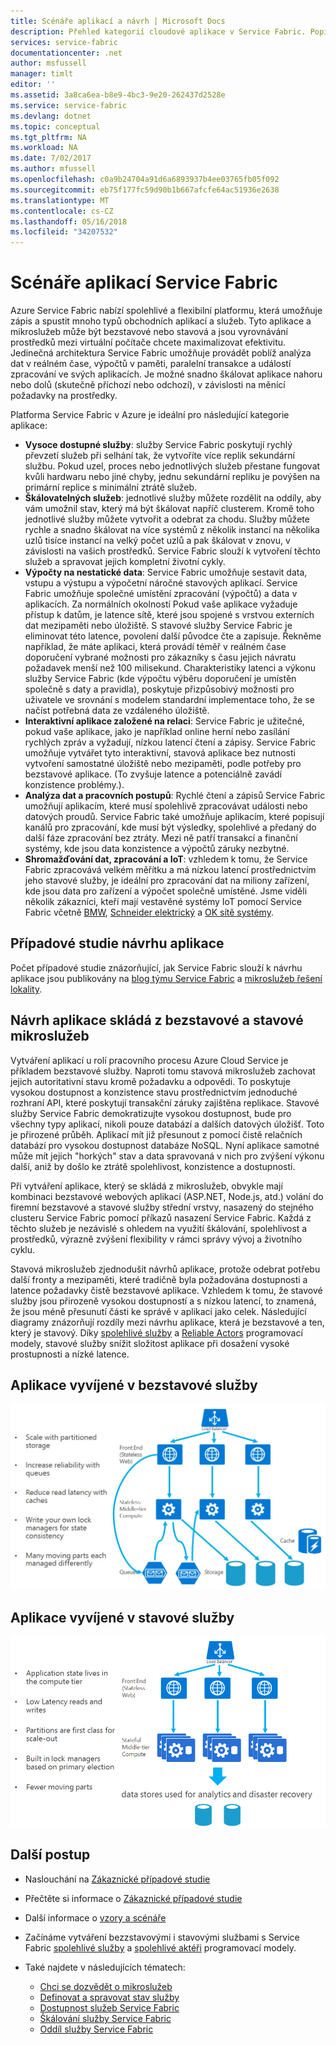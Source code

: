 ```yaml
---
title: Scénáře aplikací a návrh | Microsoft Docs
description: Přehled kategorií cloudové aplikace v Service Fabric. Popisuje návrh aplikace, které používá stavová a Bezstavová services.
services: service-fabric
documentationcenter: .net
author: msfussell
manager: timlt
editor: ''
ms.assetid: 3a8ca6ea-b8e9-4bc3-9e20-262437d2528e
ms.service: service-fabric
ms.devlang: dotnet
ms.topic: conceptual
ms.tgt_pltfrm: NA
ms.workload: NA
ms.date: 7/02/2017
ms.author: mfussell
ms.openlocfilehash: c0a9b24704a91d6a6893937b4ee03765fb05f092
ms.sourcegitcommit: eb75f177fc59d90b1b667afcfe64ac51936e2638
ms.translationtype: MT
ms.contentlocale: cs-CZ
ms.lasthandoff: 05/16/2018
ms.locfileid: "34207532"
---
```

# <a name="service-fabric-application-scenarios"></a>Scénáře aplikací Service Fabric
Azure Service Fabric nabízí spolehlivé a flexibilní platformu, která umožňuje zápis a spustit mnoho typů obchodních aplikací a služeb. Tyto aplikace a mikroslužeb může být bezstavové nebo stavová a jsou vyrovnávání prostředků mezi virtuální počítače chcete maximalizovat efektivitu. Jedinečná architektura Service Fabric umožňuje provádět poblíž analýza dat v reálném čase, výpočtů v paměti, paralelní transakce a událostí zpracování ve svých aplikacích. Je možné snadno škálovat aplikace nahoru nebo dolů (skutečně příchozí nebo odchozí), v závislosti na měnící požadavky na prostředky.

Platforma Service Fabric v Azure je ideální pro následující kategorie aplikace:

* **Vysoce dostupné služby**: služby Service Fabric poskytují rychlý převzetí služeb při selhání tak, že vytvoříte více replik sekundární službu. Pokud uzel, proces nebo jednotlivých služeb přestane fungovat kvůli hardwaru nebo jiné chyby, jednu sekundární repliku je povýšen na primární replice s minimální ztrátě služeb.
* **Škálovatelných služeb**: jednotlivé služby můžete rozdělit na oddíly, aby vám umožnil stav, který má být škálovat napříč clusterem. Kromě toho jednotlivé služby můžete vytvořit a odebrat za chodu. Služby můžete rychle a snadno škálovat na více systémů z několik instancí na několika uzlů tisíce instancí na velký počet uzlů a pak škálovat v znovu, v závislosti na vašich prostředků. Service Fabric slouží k vytvoření těchto služeb a spravovat jejich kompletní životní cykly.
* **Výpočty na nestatické data**: Service Fabric umožňuje sestavit data, vstupu a výstupu a výpočetní náročné stavových aplikací. Service Fabric umožňuje společné umístění zpracování (výpočtů) a data v aplikacích. Za normálních okolností Pokud vaše aplikace vyžaduje přístup k datům, je latence sítě, které jsou spojené s vrstvou externích dat mezipaměti nebo úložiště. S stavové služby Service Fabric je eliminovat této latence, povolení další původce čte a zapisuje. Řekněme například, že máte aplikaci, která provádí téměř v reálném čase doporučení vybrané možnosti pro zákazníky s času jejich návratu požadavek menší než 100 milisekund. Charakteristiky latenci a výkonu služby Service Fabric (kde výpočtu výběru doporučení je umístěn společně s daty a pravidla), poskytuje přizpůsobivý možnosti pro uživatele ve srovnání s modelem standardní implementace toho, že se načíst potřebná data ze vzdáleného úložiště.  
* **Interaktivní aplikace založené na relaci**: Service Fabric je užitečné, pokud vaše aplikace, jako je například online herní nebo zasílání rychlých zpráv a vyžadují, nízkou latencí čtení a zápisy. Service Fabric umožňuje vytvářet tyto interaktivní, stavová aplikace bez nutnosti vytvoření samostatné úložiště nebo mezipaměti, podle potřeby pro bezstavové aplikace. (To zvyšuje latence a potenciálně zavádí konzistence problémy.).
* **Analýza dat a pracovních postupů**: Rychlé čtení a zápisů Service Fabric umožňují aplikacím, které musí spolehlivě zpracovávat události nebo datových proudů. Service Fabric také umožňuje aplikacím, které popisují kanálů pro zpracování, kde musí být výsledky, spolehlivé a předaný do další fáze zpracování bez ztráty. Mezi ně patří transakcí a finanční systémy, kde jsou data konzistence a výpočtů záruky nezbytné.
* **Shromažďování dat, zpracování a IoT**: vzhledem k tomu, že Service Fabric zpracovává velkém měřítku a má nízkou latencí prostřednictvím jeho stavové služby, je ideální pro zpracování dat na miliony zařízení, kde jsou data pro zařízení a výpočet společně umístěné.
Jsme viděli několik zákazníci, kteří mají vestavěné systémy IoT pomocí Service Fabric včetně [BMW](https://blogs.msdn.microsoft.com/azureservicefabric/2016/08/24/service-fabric-customer-profile-bmw-technology-corporation/), [Schneider elektrický](https://blogs.msdn.microsoft.com/azureservicefabric/2016/08/05/service-fabric-customer-profile-schneider-electric/) a [OK sítě systémy](https://blogs.msdn.microsoft.com/azureservicefabric/2016/06/20/service-fabric-customer-profile-mesh-systems/).

## <a name="application-design-case-studies"></a>Případové studie návrhu aplikace
Počet případové studie znázorňující, jak Service Fabric slouží k návrhu aplikace jsou publikovány na [blog týmu Service Fabric](https://blogs.msdn.microsoft.com/azureservicefabric/tag/customer-profile/) a [mikroslužeb řešení lokality](https://azure.microsoft.com/solutions/microservice-applications/).

## <a name="design-applications-composed-of-stateless-and-stateful-microservices"></a>Návrh aplikace skládá z bezstavové a stavové mikroslužeb
Vytváření aplikací u rolí pracovního procesu Azure Cloud Service je příkladem bezstavové služby. Naproti tomu stavová mikroslužeb zachovat jejich autoritativní stavu kromě požadavku a odpovědi. To poskytuje vysokou dostupnost a konzistence stavu prostřednictvím jednoduché rozhraní API, které poskytují transakční záruky zajištěna replikace. Stavové služby Service Fabric demokratizujte vysokou dostupnost, bude pro všechny typy aplikací, nikoli pouze databází a dalších datových úložišť. Toto je přirozené průběh. Aplikací mít již přesunout z pomocí čistě relačních databází pro vysokou dostupnost databáze NoSQL. Nyní aplikace samotné může mít jejich "horkých" stav a data spravovaná v nich pro zvýšení výkonu další, aniž by došlo ke ztrátě spolehlivost, konzistence a dostupnosti.

Při vytváření aplikace, který se skládá z mikroslužeb, obvykle mají kombinaci bezstavové webových aplikací (ASP.NET, Node.js, atd.) volání do firemní bezstavové a stavové služby střední vrstvy, nasazený do stejného clusteru Service Fabric pomocí příkazů nasazení Service Fabric. Každá z těchto služeb je nezávislé s ohledem na využití škálování, spolehlivost a prostředků, výrazně zvýšení flexibility v rámci správy vývoj a životního cyklu.

Stavová mikroslužeb zjednodušit návrhů aplikace, protože odebrat potřebu další fronty a mezipaměti, které tradičně byla požadována dostupnosti a latence požadavky čistě bezstavové aplikace. Vzhledem k tomu, že stavové služby jsou přirozeně vysokou dostupností a s nízkou latencí, to znamená, že jsou méně přesunutí části ke správě v aplikaci jako celek. Následující diagramy znázorňují rozdíly mezi návrhu aplikace, která je bezstavové a ten, který je stavový. Díky [spolehlivé služby](service-fabric-reliable-services-introduction.md) a [Reliable Actors](service-fabric-reliable-actors-introduction.md) programovací modely, stavové služby snížit složitost aplikace při dosažení vysoké prostupnosti a nízké latence.

## <a name="an-application-built-using-stateless-services"></a>Aplikace vyvíjené v bezstavové služby
![Aplikace pomocí bezstavové služby][Image1]

## <a name="an-application-built-using-stateful-services"></a>Aplikace vyvíjené v stavové služby
![Aplikace pomocí bezstavové služby][Image2]

<!--Every topic should have next steps and links to the next logical set of content to keep the customer engaged-->
## <a name="next-steps"></a>Další postup

* Naslouchání na [Zákaznické případové studie](https://mva.microsoft.com/en-US/training-courses/building-microservices-applications-on-azure-service-fabric-16747?l=qDJnf86yC_5206218965
)
* Přečtěte si informace o [Zákaznické případové studie](https://blogs.msdn.microsoft.com/azureservicefabric/tag/customer-profile/)
* Další informace o [vzory a scénáře](service-fabric-patterns-and-scenarios.md)

* Začínáme vytváření bezzstavovými i stavovými službami s Service Fabric [spolehlivé služby](service-fabric-reliable-services-quick-start.md) a [spolehlivé aktéři](service-fabric-reliable-actors-get-started.md) programovací modely.
* Také najdete v následujících tématech:
  * [Chci se dozvědět o mikroslužeb](service-fabric-overview-microservices.md)
  * [Definovat a spravovat stav služby](service-fabric-concepts-state.md)
  * [Dostupnost služeb Service Fabric](service-fabric-availability-services.md)
  * [Škálování služby Service Fabric](service-fabric-concepts-scalability.md)
  * [Oddíl služby Service Fabric](service-fabric-concepts-partitioning.md)

[Image1]: media/service-fabric-application-scenarios/AppwithStatelessServices.jpg
[Image2]: media/service-fabric-application-scenarios/AppwithStatefulServices.jpg
